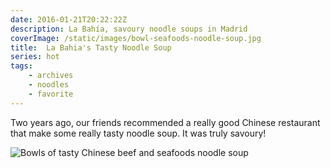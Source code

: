 ```yaml
---
date: 2016-01-21T20:22:22Z
description: La Bahía, savoury noodle soups in Madrid
coverImage: /static/images/bowl-seafoods-noodle-soup.jpg
title:  La Bahia's Tasty Noodle Soup
series: hot
tags: 
    - archives 
    - noodles 
    - favorite
---
```


Two years ago, our friends recommended a really good Chinese restaurant that make some really tasty noodle soup. It was truly savoury!

<img src="/static/images/la-bahia/beef-seafoods-noodle-soup.jpg" title="Bowls of tasty Chinese beef and seafoods noodle soup">